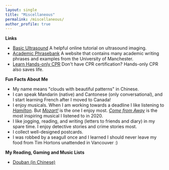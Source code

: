 ```yaml
---
layout: single
title: "Miscellaneous"
permalink: /miscellaneous/
author_profile: true
---
```


**Links**

* [Basic Ultrasound](http://folk.ntnu.no/stoylen/strainrate/Basic_ultrasound) A helpful online tutorial on ultrasound imaging.
* [Academic Phrasebank](https://www.phrasebank.manchester.ac.uk/) A website that contains many academic writing phrases and examples from the University of Manchester.
* [Learn Hands-only CPR](https://www.youtube.com/watch?v=qCAFx-ltco0) Don't have CPR certification? Hands-only CPR also saves life.

**Fun Facts About Me**

* My name means "clouds with beautiful patterns" in Chinese.
* I can speak Mandarin (native) and  Cantonese (only conversational), and I start learning French after I moved to Canada!
* I enjoy musicals. When I am working towards a deadline I like listening to *[Hamilton](https://en.wikipedia.org/wiki/Hamilton_(musical))*. But *[Mozart!](https://en.wikipedia.org/wiki/Mozart!)* is the one I enjoy most. *[Come from Away](https://en.wikipedia.org/wiki/Come_from_Away)* is the most inspiring musical I listened to in 2020. 
* I like jogging, reading, and writing (letters to friends and diary) in my spare time. I enjoy detective stories and crime stories most. 
* I collect well-designed postcards.
* I was robbed by a seagull once and I learned I should never leave my food from Tim Hortons unattended in Vancouver :)

**My Reading, Gaming and Music Lists**

* [Douban (in Chinese)](https://www.douban.com/people/252353393/?_i=1405150xzaZHDN)